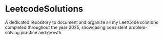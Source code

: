 # LeetcodeSolutions
A dedicated repository to document and organize all my LeetCode solutions completed throughout the year 2025, showcasing consistent problem-solving practice and growth.
